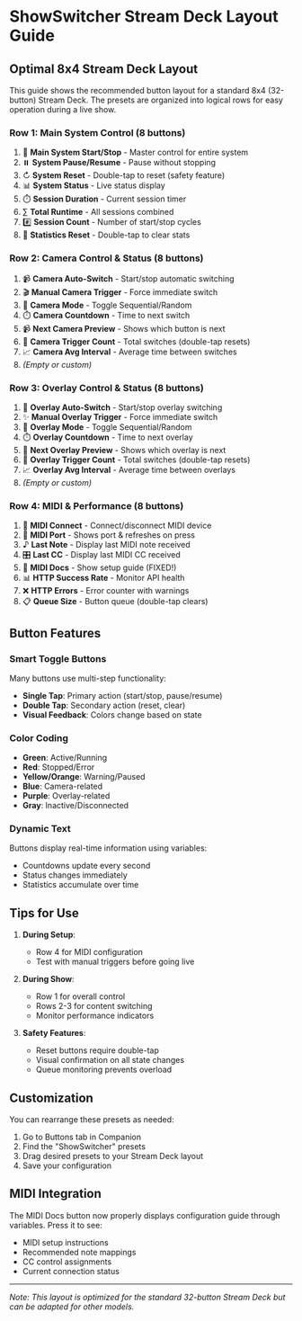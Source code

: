 # ShowSwitcher Stream Deck Layout Guide

## Optimal 8x4 Stream Deck Layout

This guide shows the recommended button layout for a standard 8x4 (32-button) Stream Deck. The presets are organized into logical rows for easy operation during a live show.

### Row 1: Main System Control (8 buttons)
1. 🔴 **Main System Start/Stop** - Master control for entire system
2. ⏸️ **System Pause/Resume** - Pause without stopping
3. ↻ **System Reset** - Double-tap to reset (safety feature)
4. 📊 **System Status** - Live status display
5. ⏱️ **Session Duration** - Current session timer
6. ∑ **Total Runtime** - All sessions combined
7. #️⃣ **Session Count** - Number of start/stop cycles
8. 💾 **Statistics Reset** - Double-tap to clear stats

### Row 2: Camera Control & Status (8 buttons)
1. 📹 **Camera Auto-Switch** - Start/stop automatic switching
2. 🎬 **Manual Camera Trigger** - Force immediate switch
3. 🔀 **Camera Mode** - Toggle Sequential/Random
4. ⏱️ **Camera Countdown** - Time to next switch
5. 📹 **Next Camera Preview** - Shows which button is next
6. 🔢 **Camera Trigger Count** - Total switches (double-tap resets)
7. 📈 **Camera Avg Interval** - Average time between switches
8. *(Empty or custom)*

### Row 3: Overlay Control & Status (8 buttons)
1. 🎨 **Overlay Auto-Switch** - Start/stop overlay switching
2. ✨ **Manual Overlay Trigger** - Force immediate switch
3. 🔀 **Overlay Mode** - Toggle Sequential/Random
4. ⏱️ **Overlay Countdown** - Time to next overlay
5. 🎨 **Next Overlay Preview** - Shows which overlay is next
6. 🔢 **Overlay Trigger Count** - Total switches (double-tap resets)
7. 📈 **Overlay Avg Interval** - Average time between overlays
8. *(Empty or custom)*

### Row 4: MIDI & Performance (8 buttons)
1. 🎹 **MIDI Connect** - Connect/disconnect MIDI device
2. 🎹 **MIDI Port** - Shows port & refreshes on press
3. ♪ **Last Note** - Display last MIDI note received
4. 🎛 **Last CC** - Display last MIDI CC received
5. 📖 **MIDI Docs** - Show setup guide (FIXED!)
6. 📊 **HTTP Success Rate** - Monitor API health
7. ❌ **HTTP Errors** - Error counter with warnings
8. 📋 **Queue Size** - Button queue (double-tap clears)

## Button Features

### Smart Toggle Buttons
Many buttons use multi-step functionality:
- **Single Tap**: Primary action (start/stop, pause/resume)
- **Double Tap**: Secondary action (reset, clear)
- **Visual Feedback**: Colors change based on state

### Color Coding
- **Green**: Active/Running
- **Red**: Stopped/Error
- **Yellow/Orange**: Warning/Paused
- **Blue**: Camera-related
- **Purple**: Overlay-related
- **Gray**: Inactive/Disconnected

### Dynamic Text
Buttons display real-time information using variables:
- Countdowns update every second
- Status changes immediately
- Statistics accumulate over time

## Tips for Use

1. **During Setup**:
   - Row 4 for MIDI configuration
   - Test with manual triggers before going live

2. **During Show**:
   - Row 1 for overall control
   - Rows 2-3 for content switching
   - Monitor performance indicators

3. **Safety Features**:
   - Reset buttons require double-tap
   - Visual confirmation on all state changes
   - Queue monitoring prevents overload

## Customization

You can rearrange these presets as needed:
1. Go to Buttons tab in Companion
2. Find the "ShowSwitcher" presets
3. Drag desired presets to your Stream Deck layout
4. Save your configuration

## MIDI Integration

The MIDI Docs button now properly displays configuration guide through variables. Press it to see:
- MIDI setup instructions
- Recommended note mappings
- CC control assignments
- Current connection status

---

*Note: This layout is optimized for the standard 32-button Stream Deck but can be adapted for other models.*